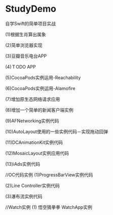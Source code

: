 # StudyDemo
自学Swift的简单项目实战

(1)根据生肖算出属象

(2)简单浏览器实现

(3)豆瓣音乐电台APP

(4)ＴODO APP

(5)CocoaPods实例运用-Reachability

(6)CocoaPods实例运用-Alamofire

(7)增加原生态网络请求应用

(8)增加一个简单的新闻客户端实例

(9)AFNetworking实例代码

(10)AutoLayout使用的一些实例代码－实现拖动回弹

(11)DCAnimationKit实例代码

(12)MosaicLayout实例应用代码

(13)iAds实例代码

//OC代码实例
(1)ProgressBarView实例代码

(2)Line Controller实例代码

(3)瀑布流实例代码

//Watch实例
(1) 悟空猜拳拳 WatchApp实例